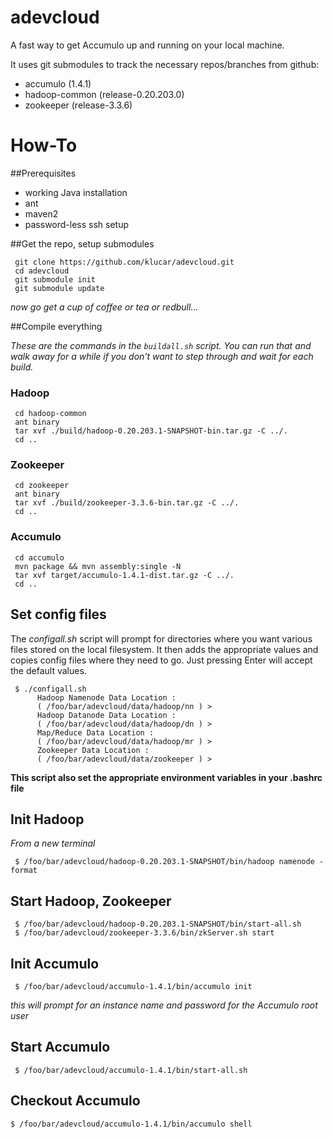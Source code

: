 adevcloud
=========
A fast way to get Accumulo up and running on your local machine.

It uses git submodules to track the necessary repos/branches from github:
* accumulo (1.4.1)
* hadoop-common (release-0.20.203.0)
* zookeeper (release-3.3.6)

# How-To
##Prerequisites
* working Java installation
* ant
* maven2
* password-less ssh setup

##Get the repo, setup submodules 

     git clone https://github.com/klucar/adevcloud.git
     cd adevcloud
     git submodule init
     git submodule update

_now go get a cup of coffee or tea or redbull..._

##Compile everything

_These are the commands in the `buildall.sh` script. You can run that and walk away for a while if you 
don't want to step through and wait for each build._

### Hadoop

     cd hadoop-common
     ant binary
     tar xvf ./build/hadoop-0.20.203.1-SNAPSHOT-bin.tar.gz -C ../.
     cd ..

### Zookeeper
    
     cd zookeeper
     ant binary
     tar xvf ./build/zookeeper-3.3.6-bin.tar.gz -C ../.
     cd ..

### Accumulo

     cd accumulo
     mvn package && mvn assembly:single -N
     tar xvf target/accumulo-1.4.1-dist.tar.gz -C ../.
     cd ..

## Set config files
The _configall.sh_ script will prompt for directories where you want various files stored on the local filesystem. It then adds the appropriate values and copies config files where they need to go. Just pressing Enter will accept the default values.

     $ ./configall.sh 
          Hadoop Namenode Data Location : 
          ( /foo/bar/adevcloud/data/hadoop/nn ) > 
          Hadoop Datanode Data Location : 
          ( /foo/bar/adevcloud/data/hadoop/dn ) > 
          Map/Reduce Data Location : 
          ( /foo/bar/adevcloud/data/hadoop/mr ) > 
          Zookeeper Data Location : 
          ( /foo/bar/adevcloud/data/zookeeper ) > 

__This script also set the appropriate environment variables in your .bashrc file__

## Init Hadoop
_From a new terminal_
     
     $ /foo/bar/adevcloud/hadoop-0.20.203.1-SNAPSHOT/bin/hadoop namenode -format

## Start Hadoop, Zookeeper
     $ /foo/bar/adevcloud/hadoop-0.20.203.1-SNAPSHOT/bin/start-all.sh
     $ /foo/bar/adevcloud/zookeeper-3.3.6/bin/zkServer.sh start

## Init Accumulo
     $ /foo/bar/adevcloud/accumulo-1.4.1/bin/accumulo init

_this will prompt for an instance name and password for the Accumulo root user_

## Start Accumulo
     $ /foo/bar/adevcloud/accumulo-1.4.1/bin/start-all.sh

## Checkout Accumulo
    $ /foo/bar/adevcloud/accumulo-1.4.1/bin/accumulo shell






